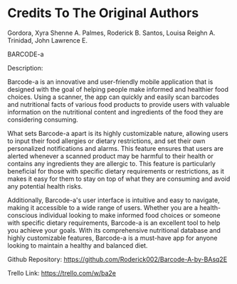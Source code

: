 # Credits To The Original Authors
Gordora, Xyra Shenne A.
Palmes, Roderick B. 
Santos, Louisa Reighn A.
Trinidad, John Lawrence E.

BARCODE-a

Description:

Barcode-a is an innovative and user-friendly mobile application that is designed with the goal of helping people make informed and healthier food choices. Using a scanner, the app can quickly and easily scan barcodes and nutritional facts of various food products to provide users with valuable information on the nutritional content and ingredients of the food they are considering consuming.

What sets Barcode-a apart is its highly customizable nature, allowing users to input their food allergies or dietary restrictions, and set their own personalized notifications and alarms. This feature ensures that users are alerted whenever a scanned product may be harmful to their health or contains any ingredients they are allergic to. This feature is particularly beneficial for those with specific dietary requirements or restrictions, as it makes it easy for them to stay on top of what they are consuming and avoid any potential health risks.

Additionally, Barcode-a's user interface is intuitive and easy to navigate, making it accessible to a wide range of users. Whether you are a health-conscious individual looking to make informed food choices or someone with specific dietary requirements, Barcode-a is an excellent tool to help you achieve your goals. With its comprehensive nutritional database and highly customizable features, Barcode-a is a must-have app for anyone looking to maintain a healthy and balanced diet.


Github Repository:
https://github.com/Roderick002/Barcode-A-by-BAsq2E


Trello Link:
https://trello.com/w/ba2e
